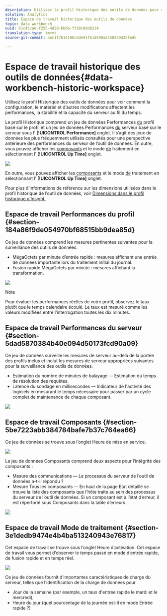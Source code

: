 ```yaml
---
description: Utilisez le profil Historique des outils de données pour voir comment la configuration, le matériel et d’autres modifications affectent les performances, la stabilité et la capacité du serveur au fil du temps.
solution: Analytics
title: Espace de travail historique des outils de données
topic: Data workbench
uuid: 61c45cae-f255-4d20-bb6b-f318c8dd8214
translation-type: tm+mt
source-git-commit: aec1f7b14198cdde91f61d490a235022943bfedb

---
```



# Espace de travail historique des outils de données{#data-workbench-historic-workspace}

Utilisez le profil Historique des outils de données pour voir comment la configuration, le matériel et d’autres modifications affectent les performances, la stabilité et la capacité du serveur au fil du temps.

Le profil Historique comprend un jeu de données Performances [du](../../../home/monitoring-installation/monitoring-profiles/monitoring-historical-using.md#section-184a86f9de054970bf68515bb9dea85d) profil basé sur le profil et un jeu de données Performances [du](../../../home/monitoring-installation/monitoring-profiles/monitoring-historical-using.md#section-5dad5870384b40e094d50173fcd90a09) serveur basé sur le serveur sous l’ **[!UICONTROL Performance]** onglet. Il s’agit des jeux de données les plus fréquemment utilisés consultés pour une perspective antérieure des performances du serveur de l’outil de données. En outre, vous pouvez afficher les [composants](../../../home/monitoring-installation/monitoring-profiles/monitoring-historical-using.md#section-5be7223abb384784bafe7b37c764ea66) et le mode [de](../../../home/monitoring-installation/monitoring-profiles/monitoring-historical-using.md#section-5be7223abb384784bafe7b37c764ea66) traitement en sélectionnant l’ **[!UICONTROL Up Time]** onglet.

![](assets/Historic_Performance.png)

En outre, vous pouvez afficher les [composants](../../../home/monitoring-installation/monitoring-profiles/monitoring-historical-using.md#section-5be7223abb384784bafe7b37c764ea66) et le mode [de](../../../home/monitoring-installation/monitoring-profiles/monitoring-historical-using.md#section-5be7223abb384784bafe7b37c764ea66) traitement en sélectionnant l’ **[!UICONTROL Up Time]** onglet.

Pour plus d’informations de référence sur les dimensions utilisées dans le profil historique de l’outil de données, voir [Dimensions dans le profil historique d’Insight.](../../../home/monitoring-installation/monitoring-appendix/monitoring-historical.md#concept-a42837c9c9274f83ad5bc5a6720f02b0)

## Espace de travail Performances du profil {#section-184a86f9de054970bf68515bb9dea85d}

Ce jeu de données comprend les mesures pertinentes suivantes pour la surveillance des outils de données.

* MégaOctets par minute d’entrée rapide : mesures affichant une entrée de données importante lors du traitement initial du journal.
* Fusion rapide MégaOctets par minute : mesures affichant la transformation.

![](assets/Historic_Profile_Performance.png)

>[!NOTE]
>
>Pour évaluer les performances réelles de votre profil, observez le taux plutôt que le temps calendaire écoulé. Le taux est mesuré comme les valeurs modifiées entre l’interrogation toutes les dix minutes.

## Espace de travail Performances du serveur {#section-5dad5870384b40e094d50173fcd90a09}

Ce jeu de données surveille les mesures de serveur au-delà de la portée des profils inclus et inclut les mesures de serveur appropriées suivantes pour la surveillance des outils de données.

* Estimation du nombre de minutes de balayage — Estimation du temps de résolution des requêtes.
* Latence du sondage en millisecondes — Indicateur de l&#39;activité des logiciels en mesurant le temps nécessaire pour passer par un cycle complet de maintenance de chaque composant.

![](assets/Historic_Server_Performance.png)

## Espace de travail Composants {#section-5be7223abb384784bafe7b37c764ea66}

Ce jeu de données se trouve sous l’onglet Heure de mise en service.

![](assets/Up_Time.png)

Le jeu de données Composants comprend deux aspects pour l’intégrité des composants :

* Mesure des communications — Le processus du serveur de l’outil de données a-t-il répondu ?
* Mesure Tous les composants — En haut de la page Etat détaillé se trouve la liste des composants que l’hôte traite au sein des processus du serveur de l’outil de données. Si un composant est à l’état d’erreur, il est répertorié sous Composants dans la table d’erreurs.

![](assets/Up_Time_components.png)

## Espace de travail Mode de traitement {#section-3e1dedb9474e4b4ba513240943e76817}

Cet espace de travail se trouve sous l’onglet Heure d’activation. Cet espace de travail vous permet d’observer le temps passé en mode d’entrée rapide, de fusion rapide et en temps réel.

![](assets/Up_Time_Processing_mode.png)

Ce jeu de données fournit d’importantes caractéristiques de charge du serveur, telles que l’identification de la charge de données pour

* Jour de la semaine (par exemple, un taux d&#39;entrée rapide le mardi et le mercredi),
* Heure du jour (quel pourcentage de la journée est-il en mode Entrée rapide ?)

